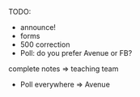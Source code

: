 
TODO:
* announce!
* forms
* 500 correction
* Poll: do you prefer Avenue or FB?

complete notes ⇒ teaching team

* Poll everywhere ⇒ Avenue
